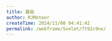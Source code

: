 ```yaml
---
title: 基础
author: RJMeteor
createTime: 2024/11/08 04:41:42
permalink: /webframe/Svelet/7t92c9nx/
---
```


